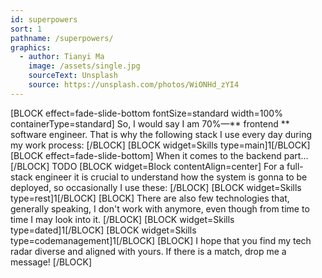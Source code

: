 ```yaml
---
id: superpowers
sort: 1
pathname: /superpowers/
graphics:
  - author: Tianyi Ma
    image: /assets/single.jpg
    sourceText: Unsplash
    source: https://unsplash.com/photos/WiONHd_zYI4
---
```


[BLOCK effect=fade-slide-bottom fontSize=standard width=100% containerType=standard]
So, I would say I am 70%&mdash;** frontend ** software engineer. That is why the following stack I use every day during my work process:
[/BLOCK]
[BLOCK widget=Skills type=main]1[/BLOCK]
[BLOCK effect=fade-slide-bottom]
When it comes to the backend part...
[/BLOCK]
TODO
[BLOCK widget=Block contentAlign=center]
For a full-stack engineer it is crucial to understand how the system is gonna to be deployed, so occasionally I use these:
[/BLOCK]
[BLOCK widget=Skills type=rest]1[/BLOCK]
[BLOCK]
There are also few technologies that, generally speaking, I don't work with anymore, even though from time to time I may look into it.
[/BLOCK]
[BLOCK widget=Skills type=dated]1[/BLOCK]
[BLOCK widget=Skills type=codemanagement]1[/BLOCK]
[BLOCK]
I hope that you find my tech radar diverse and aligned with yours. If there is a match, drop me a message!
[/BLOCK]
